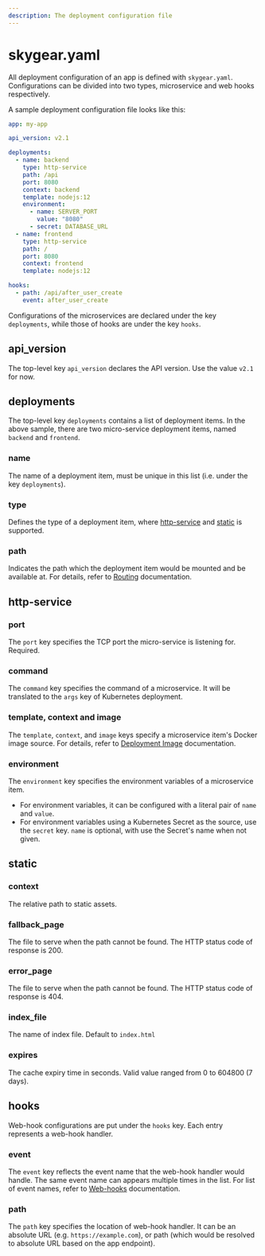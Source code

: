 ```yaml
---
description: The deployment configuration file
---
```


# skygear.yaml

All deployment configuration of an app is defined with `skygear.yaml`. Configurations can be divided into two types, microservice and web hooks respectively.

A sample deployment configuration file looks like this:

```yaml
app: my-app

api_version: v2.1

deployments:
  - name: backend
    type: http-service
    path: /api
    port: 8080
    context: backend
    template: nodejs:12
    environment:
      - name: SERVER_PORT
        value: "8080"
      - secret: DATABASE_URL
  - name: frontend
    type: http-service
    path: /
    port: 8080
    context: frontend
    template: nodejs:12

hooks:
  - path: /api/after_user_create
    event: after_user_create
```

Configurations of the microservices are declared under the key `deployments`, while those of hooks are under the key `hooks`.

## api\_version

The top-level key `api_version` declares the API version. Use the value `v2.1` for now.

## deployments

The top-level key `deployments` contains a list of deployment items. In the above sample, there are two micro-service deployment items, named `backend` and `frontend`.

### name

The name of a deployment item, must be unique in this list \(i.e. under the key `deployments`\).

### type

Defines the type of a deployment item, where [http-service](./#http-service) and [static](./#static) is supported.

### path

Indicates the path which the deployment item would be mounted and be available at. For details, refer to [Routing](routing.md) documentation.

## http-service

### port

The `port` key specifies the TCP port the micro-service is listening for. Required.

### command

The `command` key specifies the command of a microservice. It will be translated to the `args` key of Kubernetes deployment.

### template, context and image

The `template`, `context`, and `image` keys specify a microservice item's Docker image source. For details, refer to [Deployment Image](image-building.md) documentation.

### environment

The `environment` key specifies the environment variables of a microservice item.

* For environment variables, it can be configured with a literal pair of `name` and `value`.
* For environment variables using a Kubernetes Secret as the source, use the `secret` key. `name` is optional, with use the Secret's name when not given.

## static

### context

The relative path to static assets.

### fallback\_page

The file to serve when the path cannot be found. The HTTP status code of response is 200.

### error\_page

The file to serve when the path cannot be found. The HTTP status code of response is 404.

### index\_file

The name of index file. Default to `index.html`

### expires

The cache expiry time in seconds. Valid value ranged from 0 to 604800 \(7 days\).

## hooks

Web-hook configurations are put under the `hooks` key. Each entry represents a web-hook handler.

### event

The `event` key reflects the event name that the web-hook handler would handle. The same event name can appears multiple times in the list. For list of event names, refer to [Web-hooks](../../auth/web-hooks.md) documentation.

### path

The `path` key specifies the location of web-hook handler. It can be an absolute URL \(e.g. `https://example.com`\), or path \(which would be resolved to absolute URL based on the app endpoint\).




